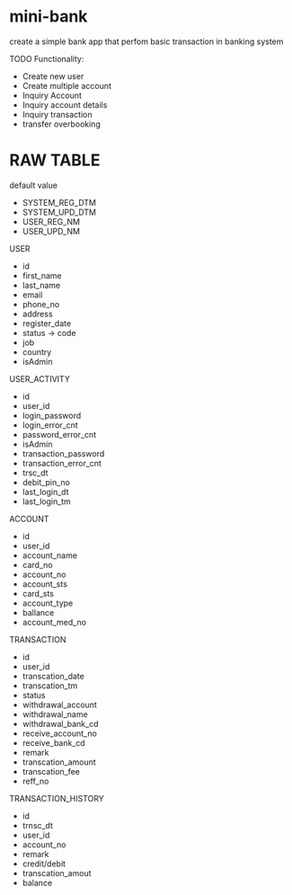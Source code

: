 # mini-bank
create a simple bank app that perfom basic transaction in banking system

TODO 
Functionality: 
- Create new user
- Create multiple account 
- Inquiry Account 
- Inquiry account details
- Inquiry transaction
- transfer overbooking

  
# RAW TABLE
default value 
- SYSTEM_REG_DTM
- SYSTEM_UPD_DTM
- USER_REG_NM
- USER_UPD_NM


USER
- id
- first_name
- last_name
- email
- phone_no
- address
- register_date
- status -> code 
- job
- country
- isAdmin

USER_ACTIVITY
- id
- user_id
- login_password
- login_error_cnt
- password_error_cnt
- isAdmin
- transaction_password
- transaction_error_cnt
- trsc_dt
- debit_pin_no
- last_login_dt
- last_login_tm


ACCOUNT
- id
- user_id
- account_name
- card_no
- account_no
- account_sts
- card_sts
- account_type
- ballance
- account_med_no


TRANSACTION
- id
- user_id
- transcation_date
- transcation_tm
- status
- withdrawal_account
- withdrawal_name
- withdrawal_bank_cd
- receive_account_no
- receive_bank_cd
- remark
- transcation_amount
- transcation_fee
- reff_no


TRANSACTION_HISTORY
- id
- trnsc_dt
- user_id
- account_no
- remark
- credit/debit
- transcation_amout
- balance

